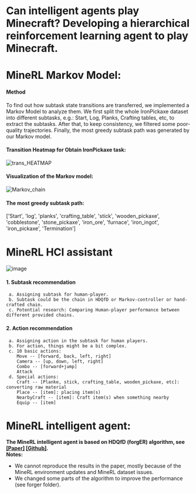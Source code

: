 #  **Can intelligent agents play Minecraft? Developing a hierarchical reinforcement learning agent to play Minecraft.**


# **MineRL Markov Model:**

#### Method
   To find out how subtask state transitions are transferred, we implemented a Markov Model to analyze them. We first split the whole IronPickaxe dataset into different subtasks, e.g.: Start, Log, Planks, Crafting tables, etc, to extract the subtasks. After that, to keep consistency, we filtered some poor-quality trajectories. Finally, the most greedy subtask path was generated by our Markov model.

#### Transition Heatmap for Obtain IronPickaxe task:
![trans_HEATMAP](https://user-images.githubusercontent.com/79228128/140322290-c8fad09d-5704-442f-b35c-f025c1fe617a.png)

#### Visualization of the Markov model:
![Markov_chain](https://user-images.githubusercontent.com/79228128/140322510-70c6da52-1af0-444c-a096-c853d1f6b64c.png)

#### The most greedy subtask path:
['Start', 'log', 'planks', 'crafting_table', 'stick', 'wooden_pickaxe', 'cobblestone', 'stone_pickaxe', 'iron_ore', 'furnace', 'iron_ingot', 'iron_pickaxe', 'Termination']
 
#  **MineRL HCI assistant**
![image](https://user-images.githubusercontent.com/79228128/140317038-be80fe22-aa5b-47c5-8b64-ea035c2cea71.png)
#### 1. Subtask recommendation
     a. Assigning subtask for human-player.
     b. Subtask could be the chain in HDQfD or Markov-controller or hand-crafted chain.
     c. Potential research: Comparing Human-player performance between different provided chains.
#### 2. Action recommendation
     a. Assigning action in the subtask for human players.
     b. For action, things might be a bit complex.
     c. 10 basic actions: 
        Move -- [forward, back, left, right]  
        Camera -- [up, down, left, right] 
        Combo -- [forward+jump] 
        Attack 
     d. Special actions:
        Craft -- [Planke, stick, crafting_table, wooden_pickaxe, etc]: converting raw material
        Place -- [item]: placing item(s)
        NearbyCraft -- [item]: Craft item(s) when something nearby
        Equip -- [item]


# **MineRL intelligent agent:**
**The MineRL intelligent agent is based on HDQfD (forgER) algorithm, see [[Paper]](https://arxiv.org/abs/2006.09939) [[Github]](https://github.com/cog-isa/forger).**<br/>
**Notes:** <br/>
- We cannot reproduce the results in the paper, mostly because of the MineRL environment updates and MineRL dataset issues.<br/>
- We changed some parts of the algorithm to improve the performance (see forger folder).<br/>
